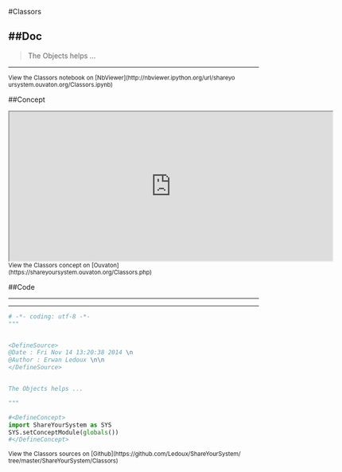 

<!--
FrozenIsBool False
-->

#Classors

##Doc
----


>
> The Objects helps ...
>
>

----

<small>
View the Classors notebook on [NbViewer](http://nbviewer.ipython.org/url/shareyo
ursystem.ouvaton.org/Classors.ipynb)
</small>




<!--
FrozenIsBool False
-->

##Concept

<iframe width="650" height="300"
src="https://shareyoursystem.ouvaton.org/Classors.php">
  Fallback text here for unsupporting browsers, of which there are scant few.
</iframe>

<small>
View the Classors concept on
[Ouvaton](https://shareyoursystem.ouvaton.org/Classors.php)
</small>




<!--
FrozenIsBool False
-->

##Code

----

<ClassDocStr>

----

```python
# -*- coding: utf-8 -*-
"""


<DefineSource>
@Date : Fri Nov 14 13:20:38 2014 \n
@Author : Erwan Ledoux \n\n
</DefineSource>


The Objects helps ...

"""

#<DefineConcept>
import ShareYourSystem as SYS
SYS.setConceptModule(globals())
#</DefineConcept>

```

<small>
View the Classors sources on [Github](https://github.com/Ledoux/ShareYourSystem/
tree/master/ShareYourSystem/Classors)
</small>


